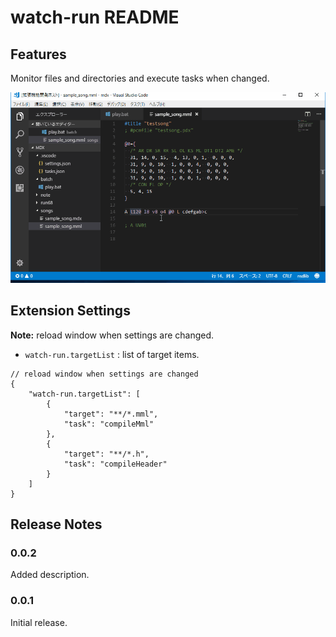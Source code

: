 # watch-run README

## Features

Monitor files and directories and execute tasks when changed. 

![save and run](images/image01.gif)

## Extension Settings

**Note:** reload window when settings are changed.

* `watch-run.targetList` : list of target items.
```
// reload window when settings are changed
{
    "watch-run.targetList": [
        {
            "target": "**/*.mml",
            "task": "compileMml"
        },
        {
            "target": "**/*.h",
            "task": "compileHeader"
        }
    ]
}
```

## Release Notes

### 0.0.2
Added description.

### 0.0.1
Initial release.
